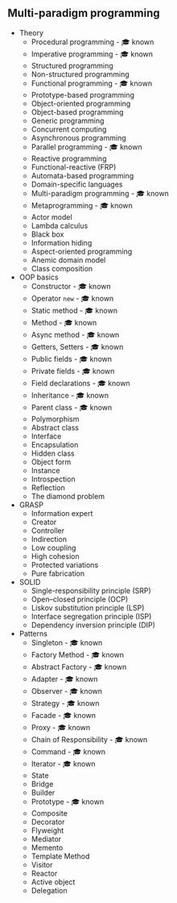 ## Multi-paradigm programming

- Theory
  - Procedural programming - 🎓 known
  - Imperative programming - 🎓 known
  - Structured programming
  - Non-structured programming
  - Functional programming - 🎓 known
  - Prototype-based programming
  - Object-oriented programming
  - Object-based programming
  - Generic programming
  - Concurrent computing
  - Asynchronous programming
  - Parallel programming - 🎓 known
  - Reactive programming
  - Functional-reactive (FRP)
  - Automata-based programming
  - Domain-specific languages
  - Multi-paradigm programming - 🎓 known
  - Metaprogramming - 🎓 known
  - Actor model
  - Lambda calculus
  - Black box
  - Information hiding
  - Aspect-oriented programming
  - Anemic domain model
  - Class composition
- OOP basics
  - Constructor - 🎓 known
  - Operator `new` - 🎓 known
  - Static method - 🎓 known
  - Method - 🎓 known
  - Async method - 🎓 known
  - Getters, Setters - 🎓 known
  - Public fields - 🎓 known
  - Private fields - 🎓 known
  - Field declarations - 🎓 known
  - Inheritance - 🎓 known
  - Parent class - 🎓 known
  - Polymorphism
  - Abstract class
  - Interface
  - Encapsulation
  - Hidden class
  - Object form
  - Instance
  - Introspection
  - Reflection
  - The diamond problem
- GRASP
  - Information expert
  - Creator
  - Controller
  - Indirection
  - Low coupling
  - High cohesion
  - Protected variations
  - Pure fabrication
- SOLID
  - Single-responsibility principle (SRP)
  - Open–closed principle (OCP)
  - Liskov substitution principle (LSP)
  - Interface segregation principle (ISP)
  - Dependency inversion principle (DIP)
- Patterns
  - Singleton - 🎓 known
  - Factory Method - 🎓 known
  - Abstract Factory - 🎓 known
  - Adapter - 🎓 known
  - Observer - 🎓 known
  - Strategy - 🎓 known
  - Facade - 🎓 known
  - Proxy - 🎓 known
  - Chain of Responsibility - 🎓 known
  - Command - 🎓 known
  - Iterator - 🎓 known
  - State
  - Bridge
  - Builder
  - Prototype - 🎓 known
  - Composite
  - Decorator
  - Flyweight
  - Mediator
  - Memento
  - Template Method
  - Visitor
  - Reactor
  - Active object
  - Delegation
